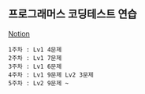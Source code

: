 ## 프로그래머스 코딩테스트 연습

[Notion](https://www.notion.so/donganstudy/2020-8be4f4822e294e25884d882513717121)

    1주차 : Lv1 4문제
    2주차 : Lv1 7문제
    3주차 : Lv1 6문제
    4주차 : Lv1 9문제 Lv2 3문제
    5주차 : Lv2 9문제 ~
    
